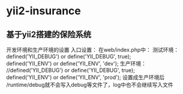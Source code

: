 # yii2-insurance
基于yii2搭建的保险系统
-------------------------------------------------------
开发环境和生产环境的设置
入口设置：
在web/index.php中：
测试环境：
defined('YII_DEBUG') or define('YII_DEBUG', true);  
defined('YII_ENV') or define('YII_ENV', 'dev');
生产环境：
//defined('YII_DEBUG') or define('YII_DEBUG', true);  
defined('YII_ENV') or define('YII_ENV', 'prod'); 
设置成生产环境后
/runtime/debug就不会写入debug等文件了，log中也不会继续写入文件
